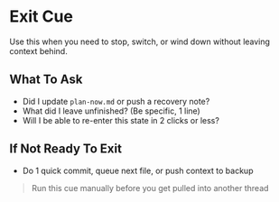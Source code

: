 # Exit Cue

Use this when you need to stop, switch, or wind down without leaving context behind.

## What To Ask
- Did I update `plan-now.md` or push a recovery note?
- What did I leave unfinished? (Be specific, 1 line)
- Will I be able to re-enter this state in 2 clicks or less?

## If Not Ready To Exit
- Do 1 quick commit, queue next file, or push context to backup

> Run this cue manually before you get pulled into another thread
